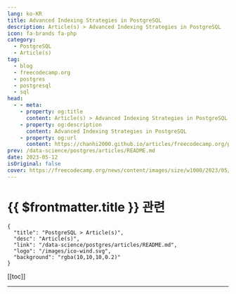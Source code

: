 ```yaml
---
lang: ko-KR
title: Advanced Indexing Strategies in PostgreSQL
description: Article(s) > Advanced Indexing Strategies in PostgreSQL
icon: fa-brands fa-php
category: 
  - PostgreSQL
  - Article(s)
tag: 
  - blog
  - freecodecamp.org
  - postgres
  - postgresql
  - sql
head:
  - - meta:
    - property: og:title
      content: Article(s) > Advanced Indexing Strategies in PostgreSQL
    - property: og:description
      content: Advanced Indexing Strategies in PostgreSQL
    - property: og:url
      content: https://chanhi2000.github.io/articles/freecodecamp.org/postgresql-indexing-strategies.html
prev: /data-science/postgres/articles/README.md
date: 2023-05-12
isOriginal: false
cover: https://freecodecamp.org/news/content/images/size/w1000/2023/05/postresql-indexing.jpg
---
```


# {{ $frontmatter.title }} 관련

```component VPCard
{
  "title": "PostgreSQL > Article(s)",
  "desc": "Article(s)",
  "link": "/data-science/postgres/articles/README.md",
  "logo": "/images/ico-wind.svg",
  "background": "rgba(10,10,10,0.2)"
}
```

[[toc]]

---

<SiteInfo
  name="Advanced Indexing Strategies in PostgreSQL"
  desc="Indexing in PostgreSQL is a process that involves creating data structures that are optimized to efficiently search and retrieve data from tables.  An index is a copy of a portion of a table, arranged in a way that enables PostgreSQL to quickly locate and retrieve rows that match a..."
  url="https://freecodecamp.org/news/postgresql-indexing-strategies/"
  logo="https://cdn.freecodecamp.org/universal/favicons/favicon.ico"
  preview="https://freecodecamp.org/news/content/images/size/w1000/2023/05/postresql-indexing.jpg"/>

<!-- TODO: 작성 -->


